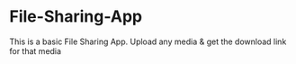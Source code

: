 # File-Sharing-App
This is a basic File Sharing App. Upload any media &amp; get the download link for that media

